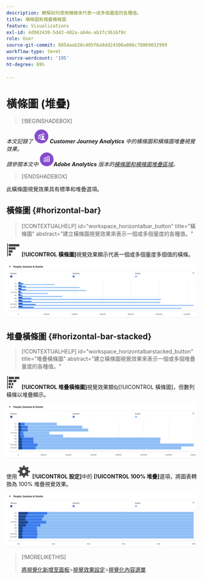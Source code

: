 ```yaml
---
description: 瞭解如何使用橫條來代表一或多個量度的各種值。
title: 橫條圖和棧疊橫條圖
feature: Visualizations
exl-id: 4d982430-5d43-482a-ab4e-ab1fc3616f0c
role: User
source-git-commit: 8054aab28c405f6a9dd24306a086c78069032999
workflow-type: tm+mt
source-wordcount: '195'
ht-degree: 89%

---
```


# 橫條圖 (堆疊)

>[!BEGINSHADEBOX]

_本文記錄了_ ![CustomerJourneyAnalytics](/help/assets/icons/CustomerJourneyAnalytics.svg) _&#x200B;**Customer Journey Analytics** 中的橫條圖和橫條圖堆疊視覺效果。_<br/>_請參閱本文中_ ![AdobeAnalytics](/help/assets/icons/AdobeAnalytics.svg) _&#x200B;**Adobe Analytics** 版本的[橫條圖和橫條圖堆疊區域](https://experienceleague.adobe.com/zh-hant/docs/analytics/analyze/analysis-workspace/visualizations/horizontal-bar)。_

>[!ENDSHADEBOX]

此橫條圖視覺效果具有標準和堆疊選項。

## 橫條圖 {#horizontal-bar}

<!-- markdownlint-disable MD034 -->

>[!CONTEXTUALHELP]
>id="workspace_horizontalbar_button"
>title="橫條圖"
>abstract="建立橫條圖視覺效果來表示一個或多個量度的各種值。"

<!-- markdownlint-enable MD034 -->


![GraphBarHorizontal](/help/assets/icons/GraphBarHorizontal.svg) **[!UICONTROL 橫條圖]**&#x200B;視覺效果顯示代表一個或多個量度多個值的橫條。

![橫條圖條顯示包括頁面檢視次數、頁面速度、造訪人數、登入次數和退出次數等量度。](assets/horizontal-bar.png)

## 堆疊橫條圖 {#horizontal-bar-stacked}

<!-- markdownlint-disable MD034 -->

>[!CONTEXTUALHELP]
>id="workspace_horizontalbarstacked_button"
>title="堆疊橫條圖"
>abstract="建立橫條圖視覺效果來表示一個或多個堆疊量度的各種值。"

<!-- markdownlint-enable MD034 -->


![GraphBarHorizontalStacked](/help/assets/icons/GraphBarHorizontalStacked.svg) **[!UICONTROL 堆疊橫條圖]**&#x200B;視覺效果類似[!UICONTROL 橫條圖]，但數列橫條以堆疊顯示。

![堆疊橫條圖顯示頁面檢視次數、造訪數、登入次數和退出次數。](assets/horizontal-bar-stacked.png)

使用![設定](/help/assets/icons/Setting.svg) **[!UICONTROL 設定]**&#x200B;中的 **[!UICONTROL 100% 堆疊]**&#x200B;選項，將圖表轉換為 100% 堆疊視覺效果。

![100% 堆疊橫條圖](assets/horizontal-bar-stacked100.png)


>[!MORELIKETHIS]
>
>[將視覺化新增至面板](/help/analysis-workspace/visualizations/freeform-analysis-visualizations.md#add-visualizations-to-a-panel)
>&#x200B;>[視覺效果設定](/help/analysis-workspace/visualizations/freeform-analysis-visualizations.md#settings)
>&#x200B;>[視覺化內容選單](/help/analysis-workspace/visualizations/freeform-analysis-visualizations.md#context-menu)
>

